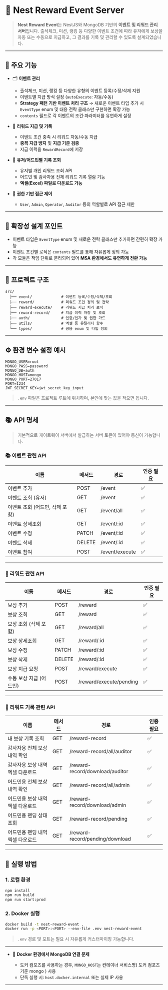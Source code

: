 # 🎁 Nest Reward Event Server

> **Nest Reward Event**는 NestJS와 MongoDB 기반의 **이벤트 및 리워드 관리 서버**입니다.
> 출석체크, 미션, 랭킹 등 다양한 이벤트 조건에 따라 유저에게 보상을 자동 또는 수동으로 지급하고, 그 결과를 기록 및 관리할 수 있도록 설계되었습니다.

---

## 📌 주요 기능

* 🗂️ **이벤트 관리**

  * 출석체크, 미션, 랭킹 등 다양한 유형의 이벤트 등록/수정/삭제 지원
  * 이벤트별 지급 방식 설정 (`autoExecute`: 자동/수동)
  * **Strategy 패턴 기반 이벤트 처리 구조**
    → 새로운 이벤트 타입 추가 시 `EventType` enum 및 대응 전략 클래스만 구현하면 확장 가능
  * `contents` 필드로 각 이벤트의 조건·파라미터를 유연하게 설정
    
* 🎁 **리워드 지급 및 기록**

  * 이벤트 조건 충족 시 리워드 자동/수동 지급
  * **중복 지급 방지** 및 **지급 기준 검증**
  * 지급 이력을 `RewardRecord`에 저장

* 👤 **유저/어드민별 기록 조회**

  * 유저별 개인 리워드 조회 API
  * 어드민 및 감사자용 전체 리워드 기록 열람 기능
  * **엑셀(Excel) 파일로 다운로드 가능**

* 🔐 **권한 기반 접근 제어**

  * `User`, `Admin`, `Operator`, `Auditor` 등의 역할별로 API 접근 제한

---
## 🧩 확장성 설계 포인트

* 이벤트 타입은 `EventType` enum 및 새로운 전략 클래스만 추가하면 간편히 확장 가능
* 이벤트 조건별 로직은 `contents` 필드를 통해 자유롭게 정의 가능
* 각 모듈은 책임 단위로 분리되어 있어 **MSA 환경에서도 유연하게 전환 가능**

---

## 🧬 프로젝트 구조

```
src/
  ├── event/             # 이벤트 등록/수정/삭제/조회
  ├── reward/            # 리워드 조건 정의 및 전략
  ├── reward-execute/    # 리워드 지급 처리 로직
  ├── reward-record/     # 지급 이력 저장 및 조회
  ├── auth/              # 인증/인가 및 권한 가드
  ├── utils/             # 엑셀 등 유틸리티 함수
  └── types/             # 공용 enum 및 타입 정의
```

---


## ⚙️ 환경 변수 설정 예시

```env
MONGO_USER=root
MONGO_PASS=password
MONGO_DB=auth
MONGO_HOST=mongo
MONGO_PORT=27017
PORT=1234
JWT_SECRET_KEY=jwt_secret_key_input
```

> `.env` 파일은 프로젝트 루트에 위치하며, 본인에 맞는 값을 적으면 됩니다.

---

## 📚 API 명세
> 기본적으로 게이트웨이 서버에서 발급하는 서버 토큰이 있어야 통신이 가능합니다.

### 📚 이벤트 관련 API 

| 이름               | 메서드 | 경로               | 인증 필요 |
|--------------------|--------|--------------------|------------|
| 이벤트 추가         | POST   | /event             | ✅         |
| 이벤트 조회 (유저)  | GET    | /event             | ✅         |
| 이벤트 조회 (어드민, 삭제 포함) | GET    | /event/all         | ✅         |
| 이벤트 상세조회      | GET    | /event/:id         | ✅         |
| 이벤트 수정         | PATCH  | /event/:id         | ✅         |
| 이벤트 삭제         | DELETE | /event/:id         | ✅         |
| 이벤트 참여         | POST   | /event/execute     | ✅         |

---

### 🎁 리워드 관련 API

| 이름               | 메서드 | 경로                     | 인증 필요 |
|--------------------|--------|--------------------------|------------|
| 보상 추가           | POST   | /reward                  | ✅         |
| 보상 조회           | GET    | /reward                  | ✅         |
| 보상 조회 (삭제 포함) | GET    | /reward/all              | ✅         |
| 보상 상세조회        | GET    | /reward/:id              | ✅         |
| 보상 수정           | PATCH  | /reward/:id              | ✅         |
| 보상 삭제           | DELETE | /reward/:id              | ✅         |
| 보상 지급 요청       | POST   | /reward/execute          | ✅         |
| 수동 보상 지급 (어드민) | POST   | /reward/execute/pending  | ✅         |

---

### 📑 리워드 기록 관련 API

| 이름                             | 메서드 | 경로                                | 인증 필요 |
|----------------------------------|--------|-------------------------------------|------------|
| 내 보상 기록 조회                  | GET    | /reward-record                     | ✅         |
| 감사자용 전체 보상 내역 확인         | GET    | /reward-record/all/auditor         | ✅         |
| 감사자용 보상 내역 엑셀 다운로드     | GET    | /reward-record/download/auditor    | ✅         |
| 어드민용 전체 보상 내역 확인         | GET    | /reward-record/all/admin           | ✅         |
| 어드민용 보상 내역 엑셀 다운로드     | GET    | /reward-record/download/admin      | ✅         |
| 어드민용 펜딩 상태 조회             | GET    | /reward-record/pending             | ✅         |
| 어드민용 펜딩 내역 엑셀 다운로드     | GET    | /reward-record/pending/download    | ✅         |


---

## 🧪 실행 방법

### 1. 로컬 환경

```bash
npm install
npm run build
npm run start:prod
```

### 2. Docker 실행

```bash
docker build -t nest-reward-event .
docker run -p <PORT>:<PORT> --env-file .env nest-reward-event
```

> `.env` 경로 및 포트는 필요 시 자유롭게 커스터마이징 가능합니다.

---

* 🔄 **Docker 환경에서 MongoDB 연결 문제**

  * 도커 컴포즈를 사용하는 경우, `MONGO_HOST`는 컨테이너 서비스명( 도커 컴포즈 기준 mongo ) 사용
  * 단독 실행 시: `host.docker.internal` 또는 실제 IP 사용

---

